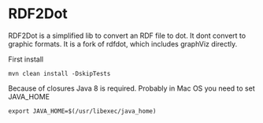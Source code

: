 RDF2Dot
======

RDF2Dot is a simplified lib to convert an RDF file to dot. It dont convert to graphic formats.
It is a fork of rdfdot, which includes graphViz directly. 

First install

	mvn clean install -DskipTests

Because of closures Java 8 is required. Probably in Mac OS you need to set JAVA_HOME

	export JAVA_HOME=$(/usr/libexec/java_home)

    
